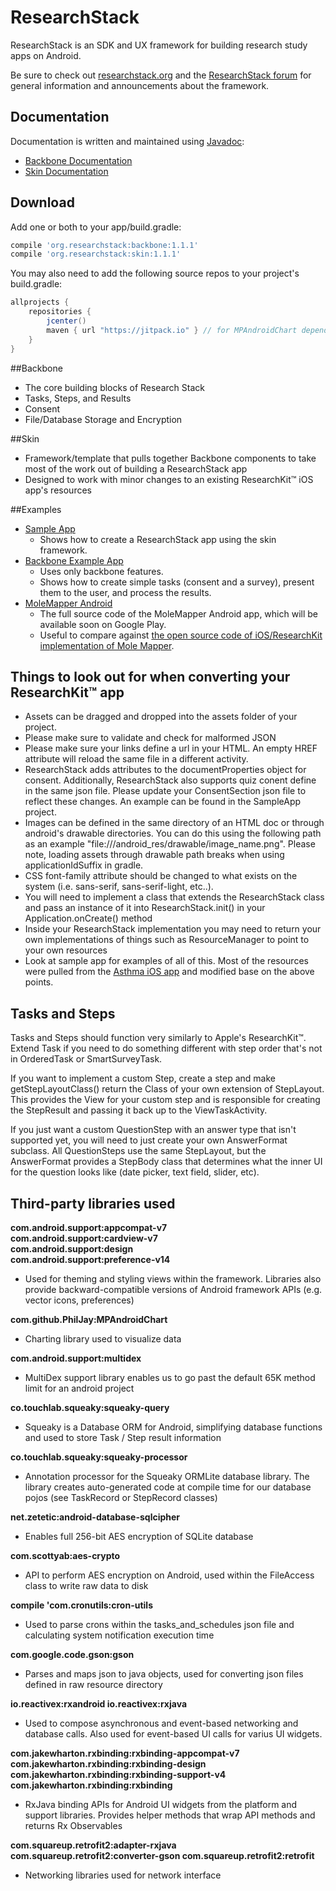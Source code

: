 # ResearchStack

ResearchStack is an SDK and UX framework for building research study apps on Android.

Be sure to check out [researchstack.org](http://researchstack.org/) and the [ResearchStack forum](https://groups.google.com/forum/#!forum/researchstack) for general information and announcements about the framework.

## Documentation

Documentation is written and maintained using [Javadoc](http://www.oracle.com/technetwork/java/javase/documentation/index-jsp-135444.html):
- [Backbone Documentation](http://researchstack.org/documentation/backbone/)
- [Skin Documentation](http://researchstack.org/documentation/skin/)

## Download
Add one or both to your app/build.gradle:
```groovy
compile 'org.researchstack:backbone:1.1.1'
compile 'org.researchstack:skin:1.1.1'
```

You may also need to add the following source repos to your project's build.gradle:
```groovy
allprojects {
    repositories {
        jcenter()
        maven { url "https://jitpack.io" } // for MPAndroidChart dependency, not on jcenter yet
    }
}
```

##Backbone
- The core building blocks of Research Stack
- Tasks, Steps, and Results
- Consent
- File/Database Storage and Encryption

##Skin
- Framework/template that pulls together Backbone components to take most of the work out of building a ResearchStack app
- Designed to work with minor changes to an existing ResearchKit™ iOS app's resources

##Examples
- [Sample App](https://github.com/ResearchStack/SampleApp)
  * Shows how to create a ResearchStack app using the skin framework.
- [Backbone Example App](https://github.com/ResearchStack/BackboneExampleApp)
  * Uses only backbone features.
  * Shows how to create simple tasks (consent and a survey), present them to the user, and process the results.
- [MoleMapper Android](https://github.com/ResearchStack/MoleMapperAndroid)
  * The full source code of the MoleMapper Android app, which will be available soon on Google Play.
  * Useful to compare against [the open source code of iOS/ResearchKit implementation of Mole Mapper](https://github.com/Sage-Bionetworks/MoleMapper).

## Things to look out for when converting your ResearchKit™ app

- Assets can be dragged and dropped into the assets folder of your project.
- Please make sure to validate and check for malformed JSON
- Please make sure your links define a url in your HTML. An empty HREF attribute will reload the same file in a different activity.
- ResearchStack adds attributes to the documentProperties object for consent. Additionally, ResearchStack also supports quiz conent define in the same json file. Please update your ConsentSection json file to reflect these changes. An example can be found in the SampleApp project.
- Images can be defined in the same directory of an HTML doc or through android's drawable directories. You can do this using the following path as an example "file:///android_res/drawable/image_name.png". Please note, loading assets through drawable path breaks when using applicationIdSuffix in gradle.
- CSS font-family attribute should be changed to what exists on the system (i.e. sans-serif, sans-serif-light, etc..).
- You will need to implement a class that extends the ResearchStack class and pass an instance of it into ResearchStack.init() in your Application.onCreate() method
- Inside your ResearchStack implementation you may need to return your own implementations of things such as ResourceManager to point to your own resources
- Look at sample app for examples of all of this. Most of the resources were pulled from the [Asthma iOS app](https://github.com/researchkit/AsthmaHealth) and modified base on the above points.

## Tasks and Steps

Tasks and Steps should function very similarly to Apple's ResearchKit™. Extend Task if you need to do something different with step order that's not in OrderedTask or SmartSurveyTask.

If you want to implement a custom Step, create a step and make getStepLayoutClass() return the Class of your own extension of StepLayout. This provides the View for your custom step and is responsible for creating the StepResult and passing it back up to the ViewTaskActivity.

If you just want a custom QuestionStep with an answer type that isn't supported yet, you will need to just create your own AnswerFormat subclass. All QuestionSteps use the same StepLayout, but the AnswerFormat provides a StepBody class that determines what the inner UI for the question looks like (date picker, text field, slider, etc).

## Third-party libraries used

<b>
com.android.support:appcompat-v7<br />
com.android.support:cardview-v7<br />
com.android.support:design<br />
com.android.support:preference-v14
</b>

- Used for theming and styling views within the framework. Libraries also provide backward-compatible versions of Android framework APIs (e.g. vector icons, preferences)

<b>com.github.PhilJay:MPAndroidChart</b>

- Charting library used to visualize data

<b>com.android.support:multidex</b>

- MultiDex support library enables us to go past the default 65K method limit for an android project

<b>
co.touchlab.squeaky:squeaky-query
</b>

- Squeaky is a Database ORM for Android, simplifying database functions and used to store Task / Step result information

<b>
co.touchlab.squeaky:squeaky-processor
</b>

-  Annotation processor for the Squeaky ORMLite database library. The library creates auto-generated code at compile time for our database pojos (see TaskRecord or StepRecord classes)

<b>
net.zetetic:android-database-sqlcipher
</b>

- Enables full 256-bit AES encryption of SQLite database

<b>
com.scottyab:aes-crypto
</b>

-  API to perform AES encryption on Android, used within the FileAccess class to write raw data to disk

<b>
compile 'com.cronutils:cron-utils
</b>

- Used to parse crons within the tasks_and_schedules json file and calculating system notification execution time

<b>
com.google.code.gson:gson
</b>

- Parses and maps json to java objects, used for converting json files defined in raw resource directory

<b>
io.reactivex:rxandroid
io.reactivex:rxjava
</b>

- Used to compose asynchronous and event-based networking and database calls. Also used for event-based UI calls for varius UI widgets.

<b>
com.jakewharton.rxbinding:rxbinding-appcompat-v7<br />
com.jakewharton.rxbinding:rxbinding-design<br />
com.jakewharton.rxbinding:rxbinding-support-v4<br />
com.jakewharton.rxbinding:rxbinding
</b>

- RxJava binding APIs for Android UI widgets from the platform and support libraries. Provides helper methods that wrap API methods and returns Rx Observables

<b>
com.squareup.retrofit2:adapter-rxjava
com.squareup.retrofit2:converter-gson
com.squareup.retrofit2:retrofit
</b>

- Networking libraries used for network interface
